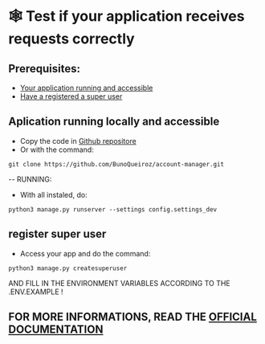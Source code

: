 # 🕸 Test if your application receives requests correctly

## Prerequisites:

* [Your application running and accessible]()
* [Have a registered a super user]()

## Aplication running locally and accessible
* Copy the code in [Github repositore](https://github.com/BunoQueiroz/account-manager/)
* Or with the command:
```
git clone https://github.com/BunoQueiroz/account-manager.git
```

-- RUNNING:
* With all instaled, do:
```
python3 manage.py runserver --settings config.settings_dev
```

## register super user
* Access your app and do the command:
```
python3 manage.py createsuperuser
```
AND FILL IN THE ENVIRONMENT VARIABLES ACCORDING TO THE .ENV.EXAMPLE !

## FOR MORE INFORMATIONS, READ THE [OFFICIAL DOCUMENTATION](https://github.com/BunoQueiroz/account-manager/blob/master/README.md)
